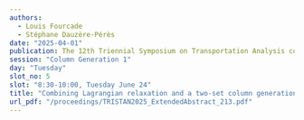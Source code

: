 ```yaml
---
authors:
  - Louis Fourcade
  - Stéphane Dauzère-Pérès
date: "2025-04-01"
publication: The 12th Triennial Symposium on Transportation Analysis conference
session: "Column Generation 1"
day: "Tuesday"
slot_no: 5
slot: "8:30-10:00, Tuesday June 24"
title: "Combining Lagrangian relaxation and a two-set column generation model for integrated railway freight planning"
url_pdf: "/proceedings/TRISTAN2025_ExtendedAbstract_213.pdf"
---
```

